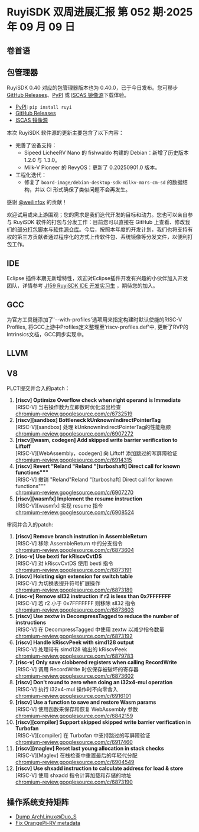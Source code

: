 # RuyiSDK 双周进展汇报  第 052 期·2025 年 09 月 09 日

## 卷首语

## 包管理器

RuyiSDK 0.40 对应的包管理器版本也为 0.40.0，已于今日发布。您可移步
[GitHub Releases][ruyi-0.40.0-gh]、[PyPI][ruyi-0.40.0-pypi] 或 [ISCAS 镜像源][ruyi-0.40.0-iscas]下载体验。

* [PyPI][ruyi-0.40.0-pypi]: `pip install ruyi`
* [GitHub Releases][ruyi-0.40.0-gh]
* [ISCAS 镜像源][ruyi-0.40.0-iscas]

[elexcon]: https://www.elexcon.com/
[ruyi-0.40.0-gh]: https://github.com/ruyisdk/ruyi/releases/tag/0.40.0
[ruyi-0.40.0-pypi]: https://pypi.org/project/ruyi/0.40.0/
[ruyi-0.40.0-iscas]: https://mirror.iscas.ac.cn/ruyisdk/ruyi/tags/0.40.0/

本次 RuyiSDK 软件源的更新主要包含了以下内容：

* 完善了设备支持：
    * Sipeed LicheeRV Nano 的 fishwaldo 构建的 Debian：新增了历史版本 1.2.0 与 1.3.0。
    * Milk-V Pioneer 的 RevyOS：更新了 0.20250901.0 版本。
* 工程化迭代：
    * 修复了 `board-image/debian-desktop-sdk-milkv-mars-cm-sd` 的数据结构，并以 CI 形式确保了类似问题不会再发生。

感谢 [@weilinfox] 的贡献！

[@weilinfox]: https://github.com/weilinfox

欢迎试用或来上游围观；您的需求是我们迭代开发的目标和动力。您也可以亲自参与
RuyiSDK 软件的打包与分发工作：目前您可以直接在 GitHub 上查看、修改我们的[部分打包脚本](https://github.com/ruyisdk/ruyici)与[软件源仓库](https://github.com/ruyisdk/packages-index)。今后，按照本年度的开发计划，我们也将支持有权的第三方贡献者通过程序化的方式上传软件包、系统镜像等分发文件，以便利打包工作。

## IDE
Eclipse 插件本期无新增特性，欢迎对Eclipse插件开发有兴趣的小伙伴加入开发团队，详情参考 [J159 RuyiSDK IDE 开发实习生](https://github.com/lazyparser/weloveinterns/blob/master/open-internships.md) ，期待您的加入。

## GCC
为官方工具链添加了'--with-profiles'选项用来指定构建时默认使能的RISC-V Profiles, 将GCC上游中Profiles定义整理至'riscv-profiles.def'中,
更新了RVP的Intrinsics文档，GCC同步实现中。

## LLVM

## V8
PLCT提交并合入的patch：
1. **[riscv] Optimize Overflow check when right operand is Immediate**  
   [RISC-V] 当右操作数为立即数时优化溢出检查  
   [chromium-review.googlesource.com/c/6732519](https://chromium-review.googlesource.com/c/6732519)
2. **[riscv][sandbox] Bottleneck kUnknownIndirectPointerTag**  
   [RISC-V][sandbox] 处理 kUnknownIndirectPointerTag的性能瓶颈  
   [chromium-review.googlesource.com/c/6907272](https://chromium-review.googlesource.com/c/6907272)
3. **[riscv][wasm, codegen] Add skipped write barrier verification to Liftoff**  
   [RISC-V][WebAssembly，codegen] 向 Liftoff 添加跳过的写屏障验证  
   [chromium-review.googlesource.com/c/6914315](https://chromium-review.googlesource.com/c/6914315)
4. **[riscv] Revert "Reland "Reland "[turboshaft] Direct call for known functions"""**  
   [RISC-V] 撤销 "Reland"Reland "[turboshaft] Direct call for known functions"""  
   [chromium-review.googlesource.com/c/6907270](https://chromium-review.googlesource.com/c/6907270)
5. **[riscv][wasmfx] Implement the resume instruction**  
   [RISC-V][wasmfx] 实现 resume 指令  
   [chromium-review.googlesource.com/c/6908524](https://chromium-review.googlesource.com/c/6908524)

审阅并合入的patch:
1. **[riscv] Remove branch instrution in AssembleReturn**  
   [RISC-V] 移除 AssembleReturn 中的分支指令  
   [chromium-review.googlesource.com/c/6873604](https://chromium-review.googlesource.com/c/6873604)
2. **[risc-v] Use bexti for kRiscvCvtDS**  
   [RISC-V] 对 kRiscvCvtDS 使用 bexti 指令  
   [chromium-review.googlesource.com/c/6873191](https://chromium-review.googlesource.com/c/6873191)
3. **[riscv] Hoisting sign extension for switch table**  
   [RISC-V] 为切换表提升符号扩展操作  
   [chromium-review.googlesource.com/c/6873189](https://chromium-review.googlesource.com/c/6873189)
4. **[risc-v] Remove sll32 instruction if r2 is less than 0x7FFFFFFF**  
   [RISC-V] 若 r2 小于 0x7FFFFFFF 则移除 sll32 指令  
   [chromium-review.googlesource.com/c/6873603](https://chromium-review.googlesource.com/c/6873603)
5. **[riscv] Use zextw in DecompressTagged to reduce the number of instructions**  
   [RISC-V] 在 DecompressTagged 中使用 zextw 以减少指令数量  
   [chromium-review.googlesource.com/c/6873192](https://chromium-review.googlesource.com/c/6873192)
6. **[riscv] Handle kRiscvPeek with simd128 output**  
   [RISC-V] 处理带有 simd128 输出的 kRiscvPeek  
   [chromium-review.googlesource.com/c/6879783](https://chromium-review.googlesource.com/c/6879783)
7. **[risc-v] Only save clobbered registers when calling RecordWrite**  
   [RISC-V] 调用 RecordWrite 时仅保存被破坏的寄存器  
   [chromium-review.googlesource.com/c/6873602](https://chromium-review.googlesource.com/c/6873602)
8. **[riscv] Don't round to zero when doing an i32x4-mul operation**  
   [RISC-V] 执行 i32x4-mul 操作时不向零舍入  
   [chromium-review.googlesource.com/c/6916101](https://chromium-review.googlesource.com/c/6916101)
9. **[riscv] Use a function to save and restore Wasm params**  
   [RISC-V] 使用函数来保存和恢复 WebAssembly 参数  
   [chromium-review.googlesource.com/c/6842159](https://chromium-review.googlesource.com/c/6842159)
10. **[riscv][compiler] Support skipped skipped write barrier verification in Turbofan**  
    [RISC-V][compiler] 在 Turbofan 中支持跳过的写屏障验证  
    [chromium-review.googlesource.com/c/6917460](https://chromium-review.googlesource.com/c/6917460)
11. **[riscv][maglev] Reset last young allocation in stack checks**  
    [RISC-V][Maglev] 在栈检查中重置最后的年轻代分配  
    [chromium-review.googlesource.com/c/6904549](https://chromium-review.googlesource.com/c/6904549)
12. **[riscv] Use shxadd instruction to calculate address for load & store**  
    [RISC-V] 使用 shxadd 指令计算加载和存储的地址  
    [chromium-review.googlesource.com/c/6873190](https://chromium-review.googlesource.com/c/6873190)

## 操作系统支持矩阵

- [Dump ArchLinux@Duo_S](https://github.com/ruyisdk/support-matrix/pull/365)
- [Fix OrangePi-RV metadata](https://github.com/ruyisdk/support-matrix/pull/366)
